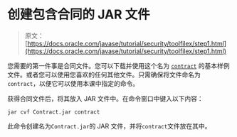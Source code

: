 # 创建包含合同的 JAR 文件

> 原文： [https://docs.oracle.com/javase/tutorial/security/toolfilex/step1.html](https://docs.oracle.com/javase/tutorial/security/toolfilex/step1.html)

您需要的第一件事是合同文件。您可以下载并使用这个名为 [`contract`](examples/contract) 的基本样例文件。或者您可以使用您喜欢的任何其他文件。只需确保将文件命名为`contract`，以便它可以使用本课中指定的命令。

获得合同文件后，将其放入 JAR 文件中。在命令窗口中键入以下内容：

```
jar cvf Contract.jar contract

```

此命令创建名为`Contract.jar`的 JAR 文件，并将`contract`文件放在其中。